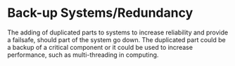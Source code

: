 # Back-up Systems/Redundancy

The adding of duplicated parts to systems to increase reliability and provide a failsafe, should part of the system go down. The duplicated part could be a backup of a critical component or it could be used to increase performance, such as multi-threading in computing.